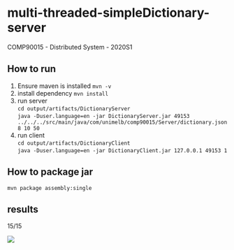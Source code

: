 # multi-threaded-simpleDictionary-server
COMP90015 - Distributed System - 2020S1

## How to run
1. Ensure maven is installed
```mvn -v```
2. install dependency
```mvn install```
3. run server  
```cd output/artifacts/DictionaryServer```  
```java -Duser.language=en -jar DictionaryServer.jar 49153 ../../../src/main/java/com/unimelb/comp90015/Server/dictionary.json 8 10 50```
4. run client  
```cd output/artifacts/DictionaryClient```  
```java -Duser.language=en -jar DictionaryClient.jar 127.0.0.1 49153 1```

## How to package jar
```mvn package assembly:single```

## results
15/15

![](./docs/results.jpg)
